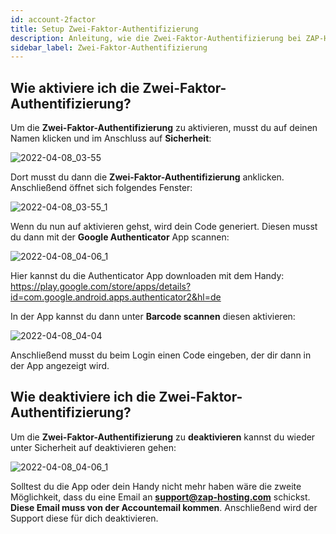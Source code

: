 ```yaml
---
id: account-2factor
title: Setup Zwei-Faktor-Authentifizierung
description: Anleitung, wie die Zwei-Faktor-Authentifizierung bei ZAP-Hosting einrichtest - ZAP-Hosting.com Dokumentation
sidebar_label: Zwei-Faktor-Authentifizierung
---
```


## Wie aktiviere ich die Zwei-Faktor-Authentifizierung?

Um die **Zwei-Faktor-Authentifizierung** zu aktivieren, musst du auf deinen Namen klicken und im Anschluss auf **Sicherheit**:

![2022-04-08_03-55](https://user-images.githubusercontent.com/61953937/162349266-3322532c-0da4-41f7-8113-157d453c7f1e.png)

Dort musst du dann die **Zwei-Faktor-Authentifizierung** anklicken. Anschließend öffnet sich folgendes Fenster:  

![2022-04-08_03-55_1](https://user-images.githubusercontent.com/61953937/162349373-5d10aa6b-e35d-45f5-8e14-53668c0d2df9.png)

Wenn du nun auf aktivieren gehst, wird dein Code generiert. Diesen musst du dann mit der **Google Authenticator** App scannen: 

![2022-04-08_04-06_1](https://user-images.githubusercontent.com/61953937/162349353-ccfcc5ba-5b17-4ef8-a4d7-671f63918ed3.png)

Hier kannst du die Authenticator App downloaden mit dem Handy: https://play.google.com/store/apps/details?id=com.google.android.apps.authenticator2&hl=de

In der App kannst du dann unter **Barcode scannen** diesen aktivieren: 

![2022-04-08_04-04](https://user-images.githubusercontent.com/61953937/162349437-1b31d145-d1d4-4bc8-8b2b-2602e77becc1.png)

Anschließend musst du beim Login einen Code eingeben, der dir dann in der App angezeigt wird.

## Wie deaktiviere ich die Zwei-Faktor-Authentifizierung?

Um die **Zwei-Faktor-Authentifizierung** zu **deaktivieren** kannst du wieder unter Sicherheit auf deaktivieren gehen: 

![2022-04-08_04-06_1](https://user-images.githubusercontent.com/61953937/162349505-5b31a5f5-5d15-4d24-b686-1d4c98b59124.png)

Solltest du die App oder dein Handy nicht mehr haben wäre die zweite Möglichkeit, dass du eine Email an **support@zap-hosting.com** schickst. **Diese Email muss von der Accountemail kommen**. Anschließend wird der Support diese für dich deaktivieren.
